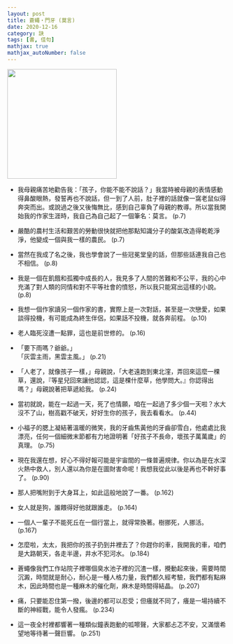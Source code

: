 ```yaml
---
layout: post
title: 蒼蠅‧門牙 (莫言)
date: 2020-12-16
category: 訣
tags: [書, 佳句]
mathjax: true
mathjax_autoNumber: false
---
```


<img src="https://doltegg.github.io/book/images/fly.jpg" style="width:250px;">

- 我母親痛苦地勸告我：「孩子，你能不能不說話？」我當時被母親的表情感動得鼻酸眼熱，發誓再也不說話，但一到了人前，肚子裡的話就像一窩老鼠似得奔突而出。或說過之後又後悔無比，感到自己辜負了母親的教導。所以當我開始我的作家生涯時，我自己為自己起了一個筆名：莫言。 (p.7)

- 嚴酷的農村生活和艱苦的勞動很快就把他那點知識分子的酸氣改造得乾乾淨淨，他變成一個與我一樣的農民。 (p.7)

- 當然在我成了名之後，我也學會說了一些冠冕堂皇的話，但那些話連我自己也不相信。 (p.8)

- 我是一個在飢餓和孤獨中成長的人，我見多了人間的苦難和不公平，我的心中充滿了對人類的同情和對不平等社會的憤怒，所以我只能寫出這樣的小說。 (p.8)

- 我想一個作家讀另一個作家的書，實際上是一次對話，甚至是一次戀愛，如果談得投機，有可能成為終生伴侶，如果話不投機，就各奔前程。 (p.10)

- 老人臨死沒遭一點罪，這也是前世修的。 (p.16)

- 「要下雨嗎？爺爺。」<br>
  「灰雲主雨，黑雲主風。」 (p.21)

- 「人老了，就像孩子一樣，」母親說，「大老遠跑到東北漥，弄回來這麼一棵草，還說，『等星兒回來讓他認認，這是棵什麼草，他學問大。』你認得出嗎？」母親說著把草遞給我。 (p.24)

- 當初就說，能在一起過一天，死了也情願，咱在一起過了多少個一天啦？水大沒不了山，樹高戳不破天，好好生你的孩子，我去看看水。 (p.44)

- 小福子的腮上凝結著溫暖的微笑，我的牙齒焦黃他的牙齒卻雪白，他處處比我漂亮，任何一個細微末節都有力地證明著「好孩子不長命，壞孩子萬萬歲」的真理。 (p.75)

- 現在我還在想，好心不得好報可能是宇宙間的一條普遍規律。你以為是在水深火熱中救人，別人還以為你是在圖財害命呢！我想我從此以後是再也不幹好事了。 (p.90)

- 那人把嘴附到于大身耳上，如此這般地說了一番。 (p.162)

- 女人就是狗，誰餵得好他就跟誰走。 (p.164)

- 一個人一輩子不能死丘在一個行當上，就得常換著。樹挪死，人挪活。 (p.167)

- 怎麼啦，太太，我把你的孩子扔到井裡去了？你趕你的車，我開我的車，咱們是大路朝天，各走半邊，井水不犯河水。 (p.184)

- 蒼蠅像我們工作站院子裡哪個臭水池子裡的沉渣一樣，攪動起來後，需要時間沉澱，時間就是耐心，耐心是一種人格力量，我們都久經考驗，我們都有點麻木，因此時間也是一種麻木的催化劑，麻木是時間得結晶。 (p.207)

- 痛，只要能忍住第一撥，後邊的都可以忍受；但癢就不同了，癢是一場持續不斷的神經戰，能令人發瘋。 (p.234)

- 這一夜全村裡都響著一種類似鐘表跑動的呱嚓聲，大家都忐忑不安，又滿懷希望地等待著一聲巨響。 (p.251)
